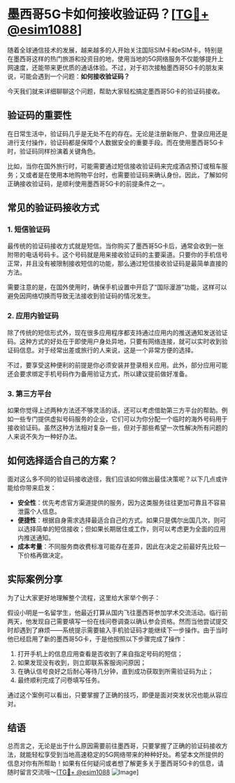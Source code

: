 # 墨西哥5G卡如何接收验证码？[[TG💪+ @esim1088](https://t.me/s/esim1088)]

随着全球通信技术的发展，越来越多的人开始关注国际SIM卡和eSIM卡。特别是在墨西哥这样的热门旅游和投资目的地，使用当地的5G网络服务不仅能够提升上网速度，还能带来更优质的通话体验。不过，对于初次接触墨西哥5G卡的朋友来说，可能会遇到一个问题：**如何接收验证码？**

今天我们就来详细聊聊这个问题，帮助大家轻松搞定墨西哥5G卡的验证码接收。

## 验证码的重要性

在日常生活中，验证码几乎是无处不在的存在。无论是注册新账户、登录应用还是进行支付操作，验证码都是保障个人数据安全的重要手段。而在使用墨西哥5G卡时，验证码同样扮演着关键角色。

比如，当你在国外旅行时，可能需要通过短信接收验证码来完成酒店预订或租车服务；又或者是在使用本地购物平台时，也需要验证码来确认身份。因此，了解如何正确接收验证码，是顺利使用墨西哥5G卡的前提条件之一。

## 常见的验证码接收方式

### 1. 短信验证码

最传统的验证码接收方式就是短信。当你购买了墨西哥5G卡后，通常会收到一张附带的电话号码卡。这个号码就是用来接收验证码的主要渠道。只要你的手机信号正常，并且没有被限制接收短信的功能，那么通过短信接收验证码是最简单直接的方法。

需要注意的是，在国外使用时，确保手机设置中开启了“国际漫游”功能，这样可以避免因网络切换而导致无法接收到验证码的情况发生。

### 2. 应用内验证码

除了传统的短信形式外，现在很多应用程序都支持通过应用内的推送通知发送验证码。这种方式的好处在于即使用户身处异地，只要有网络连接，就可以实时收到验证码信息。对于经常出差或旅行的人来说，这是一个非常方便的选择。

不过，要享受这种便利的前提是你必须安装并登录相关应用。此外，部分应用可能还会要求绑定手机号码作为备用验证方式，所以建议提前做好准备。

### 3. 第三方平台

如果你觉得上述两种方法还不够灵活的话，还可以考虑借助第三方平台的帮助。例如一些专门提供虚拟号码服务的企业，它们可以为你分配一个临时的海外号码用于接收验证码。虽然这种方法相对复杂一些，但对于那些希望一次性解决所有问题的人来说不失为一种好办法。

## 如何选择适合自己的方案？

面对这么多不同的验证码接收途径，我们应该如何做出最佳决策呢？以下几点或许能给你带来启发：

- **安全性**：优先考虑官方渠道提供的服务，因为这类服务往往更加可靠且不容易泄露个人信息。
- **便捷性**：根据自身需求选择最适合自己的方式。如果只是偶尔出国几次，则可以选择简单的短信接收；但如果长期居住或工作，则可以考虑更为全面的应用内推送通知。
- **成本考量**：不同服务商收费标准可能存在差异，因此在决定之前最好先比较一下价格再做决定。

## 实际案例分享

为了让大家更好地理解整个流程，这里给大家举个例子：

假设小明是一名留学生，他最近打算从国内飞往墨西哥参加学术交流活动。临行前两天，他发现自己需要填写一份在线问卷调查以确认参会资格。然而当他尝试提交时却遇到了麻烦——系统提示需要输入手机验证码才能继续下一步操作。由于当时他已经启用了新的墨西哥5G卡，于是他按照以下步骤完成了操作：

1. 打开手机上的信息应用查看是否收到了来自指定号码的短信；
2. 如果发现没有收到，则立即联系客服询问原因；
3. 在确认信号良好之后耐心等待几分钟，直到成功获取到所需验证码为止；
4. 最终顺利完成了问卷填写任务。

通过这个案例可以看出，只要掌握了正确的技巧，即便是面对突发状况也能从容应对。

## 结语

总而言之，无论是出于什么原因需要前往墨西哥，只要掌握了正确的验证码接收方法，就能轻松享受到当地高速稳定的5G网络带来的种种好处。希望本文所提供的信息对你有所帮助！如果有任何疑问或者想了解更多关于墨西哥5G卡的信息，请随时留言交流哦～[[TG💪+ @esim1088](https://t.me/s/esim1088) ![Image](https://i.postimg.cc/4NQfJmqS/Snipaste-2025-05-13-00-14-12.png)]